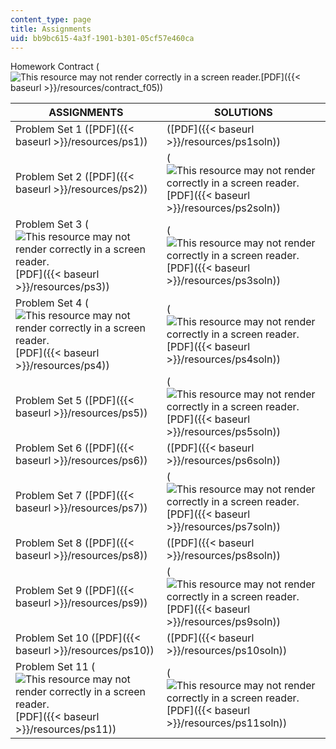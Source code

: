 ```yaml
---
content_type: page
title: Assignments
uid: bb9bc615-4a3f-1901-b301-05cf57e460ca
---
```


Homework Contract (![This resource may not render correctly in a screen reader.](/images/inacessible.gif)[PDF]({{< baseurl >}}/resources/contract_f05))

| ASSIGNMENTS | SOLUTIONS |
| --- | --- |
| Problem Set 1 ([PDF]({{< baseurl >}}/resources/ps1)) | ([PDF]({{< baseurl >}}/resources/ps1soln)) |
| Problem Set 2 ([PDF]({{< baseurl >}}/resources/ps2)) | (![This resource may not render correctly in a screen reader.](/images/inacessible.gif)[PDF]({{< baseurl >}}/resources/ps2soln)) |
| Problem Set 3 (![This resource may not render correctly in a screen reader.](/images/inacessible.gif)[PDF]({{< baseurl >}}/resources/ps3)) | (![This resource may not render correctly in a screen reader.](/images/inacessible.gif)[PDF]({{< baseurl >}}/resources/ps3soln)) |
| Problem Set 4 (![This resource may not render correctly in a screen reader.](/images/inacessible.gif)[PDF]({{< baseurl >}}/resources/ps4)) | (![This resource may not render correctly in a screen reader.](/images/inacessible.gif)[PDF]({{< baseurl >}}/resources/ps4soln)) |
| Problem Set 5 ([PDF]({{< baseurl >}}/resources/ps5)) | (![This resource may not render correctly in a screen reader.](/images/inacessible.gif)[PDF]({{< baseurl >}}/resources/ps5soln)) |
| Problem Set 6 ([PDF]({{< baseurl >}}/resources/ps6)) | ([PDF]({{< baseurl >}}/resources/ps6soln)) |
| Problem Set 7 ([PDF]({{< baseurl >}}/resources/ps7)) | (![This resource may not render correctly in a screen reader.](/images/inacessible.gif)[PDF]({{< baseurl >}}/resources/ps7soln)) |
| Problem Set 8 ([PDF]({{< baseurl >}}/resources/ps8)) | ([PDF]({{< baseurl >}}/resources/ps8soln)) |
| Problem Set 9 ([PDF]({{< baseurl >}}/resources/ps9)) | (![This resource may not render correctly in a screen reader.](/images/inacessible.gif)[PDF]({{< baseurl >}}/resources/ps9soln)) |
| Problem Set 10 ([PDF]({{< baseurl >}}/resources/ps10)) | ([PDF]({{< baseurl >}}/resources/ps10soln)) |
| Problem Set 11 (![This resource may not render correctly in a screen reader.](/images/inacessible.gif)[PDF]({{< baseurl >}}/resources/ps11)) | (![This resource may not render correctly in a screen reader.](/images/inacessible.gif)[PDF]({{< baseurl >}}/resources/ps11soln))